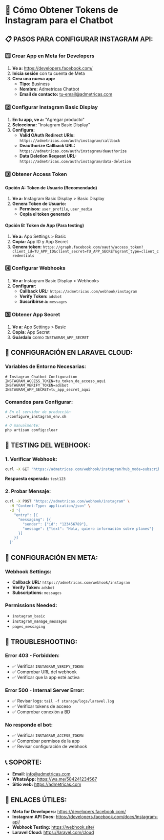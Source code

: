 # 🔑 Cómo Obtener Tokens de Instagram para el Chatbot

## 📋 **PASOS PARA CONFIGURAR INSTAGRAM API:**

### **1️⃣ Crear App en Meta for Developers**

1. **Ve a:** https://developers.facebook.com/
2. **Inicia sesión** con tu cuenta de Meta
3. **Crea una nueva app:**
   - **Tipo:** Business
   - **Nombre:** Admetricas Chatbot
   - **Email de contacto:** tu-email@admetricas.com

### **2️⃣ Configurar Instagram Basic Display**

1. **En tu app, ve a:** "Agregar producto"
2. **Selecciona:** "Instagram Basic Display"
3. **Configura:**
   - **Valid OAuth Redirect URIs:** `https://admetricas.com/auth/instagram/callback`
   - **Deauthorize Callback URL:** `https://admetricas.com/auth/instagram/deauthorize`
   - **Data Deletion Request URL:** `https://admetricas.com/auth/instagram/data-deletion`

### **3️⃣ Obtener Access Token**

#### **Opción A: Token de Usuario (Recomendado)**
1. **Ve a:** Instagram Basic Display > Basic Display
2. **Genera Token de Usuario:**
   - **Permisos:** `user_profile`, `user_media`
   - **Copia el token generado**

#### **Opción B: Token de App (Para testing)**
1. **Ve a:** App Settings > Basic
2. **Copia:** App ID y App Secret
3. **Genera token:** `https://graph.facebook.com/oauth/access_token?client_id=TU_APP_ID&client_secret=TU_APP_SECRET&grant_type=client_credentials`

### **4️⃣ Configurar Webhooks**

1. **Ve a:** Instagram Basic Display > Webhooks
2. **Configurar:**
   - **Callback URL:** `https://admetricas.com/webhook/instagram`
   - **Verify Token:** `adsbot`
   - **Suscribirse a:** `messages`

### **5️⃣ Obtener App Secret**

1. **Ve a:** App Settings > Basic
2. **Copia:** App Secret
3. **Guárdalo** como `INSTAGRAM_APP_SECRET`

## 🔧 **CONFIGURACIÓN EN LARAVEL CLOUD:**

### **Variables de Entorno Necesarias:**

```env
# Instagram Chatbot Configuration
INSTAGRAM_ACCESS_TOKEN=tu_token_de_acceso_aqui
INSTAGRAM_VERIFY_TOKEN=adsbot
INSTAGRAM_APP_SECRET=tu_app_secret_aqui
```

### **Comandos para Configurar:**

```bash
# En el servidor de producción
./configure_instagram_env.sh

# O manualmente:
php artisan config:clear
```

## 🧪 **TESTING DEL WEBHOOK:**

### **1. Verificar Webhook:**
```bash
curl -X GET "https://admetricas.com/webhook/instagram?hub_mode=subscribe&hub_verify_token=adsbot&hub_challenge=test123"
```

**Respuesta esperada:** `test123`

### **2. Probar Mensaje:**
```bash
curl -X POST "https://admetricas.com/webhook/instagram" \
  -H "Content-Type: application/json" \
  -d '{
    "entry": [{
      "messaging": [{
        "sender": {"id": "123456789"},
        "message": {"text": "Hola, quiero información sobre planes"}
      }]
    }]
  }'
```

## 📱 **CONFIGURACIÓN EN META:**

### **Webhook Settings:**
- **Callback URL:** `https://admetricas.com/webhook/instagram`
- **Verify Token:** `adsbot`
- **Subscriptions:** `messages`

### **Permissions Needed:**
- `instagram_basic`
- `instagram_manage_messages`
- `pages_messaging`

## 🚨 **TROUBLESHOOTING:**

### **Error 403 - Forbidden:**
- ✅ Verificar `INSTAGRAM_VERIFY_TOKEN`
- ✅ Comprobar URL del webhook
- ✅ Verificar que la app esté activa

### **Error 500 - Internal Server Error:**
- ✅ Revisar logs: `tail -f storage/logs/laravel.log`
- ✅ Verificar tokens de acceso
- ✅ Comprobar conexión a BD

### **No responde el bot:**
- ✅ Verificar `INSTAGRAM_ACCESS_TOKEN`
- ✅ Comprobar permisos de la app
- ✅ Revisar configuración de webhook

## 📞 **SOPORTE:**

- **Email:** info@admetricas.com
- **WhatsApp:** https://wa.me/584241234567
- **Sitio web:** https://admetricas.com

## 🔗 **ENLACES ÚTILES:**

- **Meta for Developers:** https://developers.facebook.com/
- **Instagram API Docs:** https://developers.facebook.com/docs/instagram-api/
- **Webhook Testing:** https://webhook.site/
- **Laravel Cloud:** https://laravel.com/cloud
